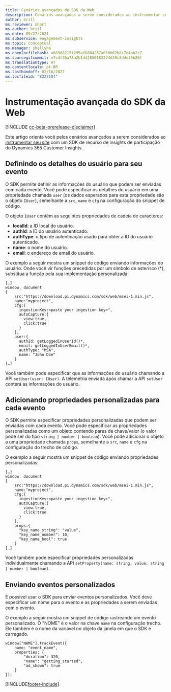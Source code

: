 ```yaml
---
title: Cenários avançados de SDK da Web
description: Cenários avançados a serem considerados ao instrumentar seu site com um SDK.
author: britl
ms.reviewer: mhart
ms.author: britl
ms.date: 09/27/2021
ms.subservice: engagement-insights
ms.topic: conceptual
ms.manager: shellyha
ms.openlocfilehash: a083d8215f295af0884257a016b62b8c7e4ab2c7
ms.sourcegitcommit: e7cdf36a78a2b1dd2850183224d39c8dde46b26f
ms.translationtype: HT
ms.contentlocale: pt-BR
ms.lasthandoff: 02/16/2022
ms.locfileid: "8227184"
---
```

# <a name="advanced-web-sdk-instrumentation"></a>Instrumentação avançada do SDK da Web

[!INCLUDE [cc-beta-prerelease-disclaimer](includes/cc-beta-prerelease-disclaimer.md)]

Este artigo orienta você pelos cenários avançados a serem considerados ao [instrumentar seu site](instrument-website.md) com um SDK de recurso de insights de participação do Dynamics 365 Customer Insights.

## <a name="setting-user-details-for-your-event"></a>Definindo os detalhes do usuário para seu evento

O SDK permite definir as informações do usuário que podem ser enviadas com cada evento. Você pode especificar os detalhes do usuário em uma propriedade chamada `user` (os dados esperados para esta propriedade são o objeto `IUser`), semelhante a `src`, `name` e `cfg` na configuração do snippet de código.

O objeto `IUser` contém as seguintes propriedades de cadeia de caracteres:

- **localId**: a ID local do usuário.
- **authId**: a ID do usuário autenticado.
- **authType**: o tipo de autenticação usado para obter a ID do usuário autenticado.
- **name**: o nome do usuário.
- **email**: o endereço de email do usuário.

O exemplo a seguir mostra um snippet de código enviando informações do usuário. Onde você vir funções precedidas por um símbolo de asterisco (*), substitua a função pela sua implementação personalizada:

```
[…]
window, document
{
    src:"https://download.pi.dynamics.com/sdk/web/msei-1.min.js",
    name:"myproject",
    cfg:{
      ingestionKey:<paste your ingestion key>",
      autoCapture:{
        view:true,
        click:true
      }
    },
    user:{
      authId: getLoggedInUserId()*,
      email: getLoggedInUserEmail()*,
      authType: "MSA",
      name: "John Doe"
    }
[…]
```

Você também pode especificar que as informações do usuário chamando a API `setUser(user: IUser)`. A telemetria enviada após chamar a API `setUser` conterá as informações do usuário.

## <a name="adding-custom-properties-for-each-event"></a>Adicionando propriedades personalizadas para cada evento

O SDK permite especificar propriedades personalizadas que podem ser enviadas com cada evento. Você pode especificar as propriedades personalizadas como um objeto contendo pares de chave/valor (o valor pode ser do tipo `string | number | boolean`). Você pode adicionar o objeto a uma propriedade chamada `props`, semelhante a `src`, `name` e `cfg` na configuração do trecho de código.

O exemplo a seguir mostra um snippet de código enviando propriedades personalizadas:

```
[…]
window, document
{
    src:"https://download.pi.dynamics.com/sdk/web/msei-1.min.js",
    name:"myproject",
    cfg:{
      ingestionKey:<paste your ingestion key>",
      autoCapture:{
        view:true,
        click:true
      }
    },
    props:{
      "key_name_string": "value",
      "key_name_number": 10,
      "key_name_bool": true
    }
[…]
```

Você também pode especificar propriedades personalizadas individualmente chamando a API `setProperty(name: string, value: string | number | boolean)`.

## <a name="sending-custom-events"></a>Enviando eventos personalizados

É possível usar o SDK para enviar eventos personalizados. Você deve especificar um nome para o evento e as propriedades a serem enviadas com o evento.

O exemplo a seguir mostra um snippet de código rastreando um evento personalizado. O "NOME" é o valor na chave `name` na configuração trecho. Ele também é o nome da variável no objeto da janela em que o SDK é carregado.

```
window["NAME"].trackEvent({
    name: "event_name",
    properties: {
        "duration": 320,
        "name": "getting_started",
        "ad_shown": true
    }
});
```


[!INCLUDE[footer-include](../includes/footer-banner.md)]
